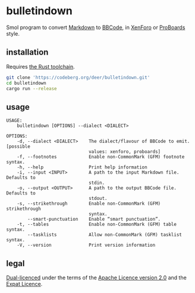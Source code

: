 # bulletindown

Smol program to convert [Markdown](https://en.wikipedia.org/wiki/Markdown) to
[BBCode](https://en.wikipedia.org/wiki/BBCode), in
[XenForo](https://en.wikipedia.org/wiki/XenForo) or
[ProBoards](https://en.wikipedia.org/wiki/ProBoards) style.

## installation

Requires [the Rust toolchain](https://rustup.rs/).

```bash
git clone 'https://codeberg.org/deer/bulletindown.git'
cd bulletindown
cargo run --release
```

## usage

```text
USAGE:
    bulletindown [OPTIONS] --dialect <DIALECT>

OPTIONS:
    -d, --dialect <DIALECT>    The dialect/flavour of BBCode to emit. [possible
                               values: xenforo, proboards]
    -f, --footnotes            Enable non-CommonMark (GFM) footnote syntax.
    -h, --help                 Print help information
    -i, --input <INPUT>        A path to the input Markdown file. Defaults to
                               stdin.
    -o, --output <OUTPUT>      A path to the output BBCode file. Defaults to
                               stdout.
    -s, --strikethrough        Enable non-CommonMark (GFM) strikethrough
                               syntax.
        --smart-punctuation    Enable “smart punctuation”.
    -t, --tables               Enable non-CommonMark (GFM) table syntax.
        --tasklists            Allow non-CommonMark (GFM) tasklist syntax.
    -V, --version              Print version information
```

## legal

[Dual-licenced](https://en.wikipedia.org/wiki/Multi-licensing) under the terms
of the [Apache Licence version
2\.0](https://www.apache.org/licenses/LICENSE-2.0) and the [Expat
Licence](https://en.wikipedia.org/wiki/MIT_License).
